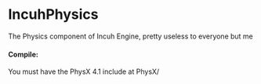 # IncuhPhysics
The Physics component of Incuh Engine, pretty useless to everyone but me

#### Compile:
You must have the PhysX 4.1 include at PhysX/
